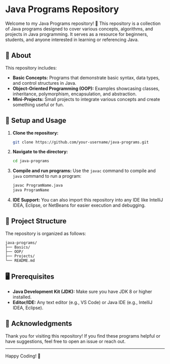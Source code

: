 # Java Programs Repository

Welcome to my Java Programs repository! 🚀 This repository is a collection of Java programs designed to cover various concepts, algorithms, and projects in Java programming. It serves as a resource for beginners, students, and anyone interested in learning or referencing Java.

## 📜 About

This repository includes:

- **Basic Concepts:** Programs that demonstrate basic syntax, data types, and control structures in Java.
- **Object-Oriented Programming (OOP):** Examples showcasing classes, inheritance, polymorphism, encapsulation, and abstraction.
- **Mini-Projects:** Small projects to integrate various concepts and create something useful or fun.

## 🔧 Setup and Usage

1. **Clone the repository:**

   ```bash
   git clone https://github.com/your-username/java-programs.git
   ```

2. **Navigate to the directory:**

   ```bash
   cd java-programs
   ```

3. **Compile and run programs:**
   Use the `javac` command to compile and `java` command to run a program:

   ```bash
   javac ProgramName.java
   java ProgramName
   ```

4. **IDE Support:**
   You can also import this repository into any IDE like IntelliJ IDEA, Eclipse, or NetBeans for easier execution and debugging.

## 📂 Project Structure

The repository is organized as follows:

```
java-programs/
├── Basics/
├── OOP/
├── Projects/
└── README.md
```

## 🖥️ Prerequisites

- **Java Development Kit (JDK):** Make sure you have JDK 8 or higher installed.
- **Editor/IDE:** Any text editor (e.g., VS Code) or Java IDE (e.g., IntelliJ IDEA, Eclipse).

## 🙏 Acknowledgments

Thank you for visiting this repository! If you find these programs helpful or have suggestions, feel free to open an issue or reach out.

---

Happy Coding! 🎉
